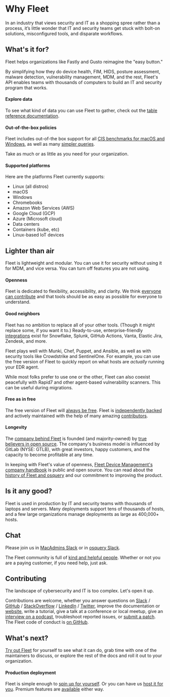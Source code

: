 # Why Fleet

In an industry that views security and IT as a shopping spree rather than a process, it’s little wonder that IT and security teams get stuck with bolt-on solutions, misconfigured tools, and disparate workflows. 

## What's it for?
Fleet helps organizations like Fastly and Gusto reimagine the "easy button." 

By simplifying how they do device health, FIM, HIDS, posture assessment, malware detection, vulnerability management, MDM, and the rest, Fleet's API enables teams with thousands of computers to build an IT and security program that works.


#### Explore data
To see what kind of data you can use Fleet to gather, check out the [table reference documentation](https://fleetdm.com/tables).

#### Out-of-the-box policies
Fleet includes out-of-the box support for all [CIS benchmarks for macOS and Windows](https://fleetdm.com/pricing), as well as many [simpler queries](https://fleetdm.com/queries).

Take as much or as little as you need for your organization.

#### Supported platforms
Here are the platforms Fleet currently supports:

- Linux (all distros)
- macOS
- Windows
- Chromebooks
- Amazon Web Services (AWS)
- Google Cloud (GCP)
- Azure (Microsoft cloud)
- Data centers
- Containers (kube, etc)
- Linux-based IoT devices

## Lighter than air
Fleet is lightweight and modular.  You can use it for security without using it for MDM, and vice versa.  You can turn off features you are not using.

#### Openness
Fleet is dedicated to flexibility, accessibility, and clarity.  We think [everyone can contribute](https://fleetdm.com/handbook/company#openness) and that tools should be as easy as possible for everyone to understand.

#### Good neighbors
Fleet has no ambition to replace all of your other tools.  (Though it might replace some, if you want it to.)  Ready-to-use, enterprise-friendly [integrations](https://fleetdm.com/integrations) exist for Snowflake, Splunk, GitHub Actions, Vanta, Elastic Jira, Zendesk, and more.

Fleet plays well with Munki, Chef, Puppet, and Ansible, as well as with security tools like Crowdstrike and SentinelOne.  For example, you can use the free version of Fleet to quickly report on what hosts are _actually_ running your EDR agent.

While most folks prefer to use one or the other, Fleet can also coexist peacefully with Rapid7 and other agent-based vulnerability scanners.  This can be useful during migrations.

#### Free as in free
The free version of Fleet will [always be free](https://fleetdm.com/pricing).  Fleet is [independently backed](https://linkedin.com/company/fleetdm) and actively maintained with the help of many amazing [contributors](https://github.com/fleetdm/fleet/graphs/contributors).

#### Longevity
The [company behind Fleet](https://fleetdm.com/handbook/company) is founded (and majority-owned) by [true believers in open source](https://fleetdm.com/handbook/company/why-this-way#why-open-source).  The company's business model is influenced by GitLab (NYSE: GTLB), with great investors, happy customers, and the capacity to become profitable at any time.

In keeping with Fleet's value of openness, [Fleet Device Management's company handbook](https://fleetdm.com/handbook/company) is public and open source.  You can read about the [history of Fleet and osquery](https://fleetdm.com/handbook/company#history) and our commitment to improving the product.

<!-- > To upgrade from Fleet ≤3.2.0, just follow the upgrading steps for the earliest subsequent major release from this repository (it'll work out of the box until the release of Fleet 5.0). -->


## Is it any good?
Fleet is used in production by IT and security teams with thousands of laptops and servers.  Many deployments support tens of thousands of hosts, and a few large organizations manage deployments as large as 400,000+ hosts.



## Chat
Please join us in [MacAdmins Slack](https://www.macadmins.org/) or in [osquery Slack](https://fleetdm.com/slack).

The Fleet community is full of [kind and helpful people](https://fleetdm.com/handbook/company#empathy).  Whether or not you are a paying customer, if you need help, just ask.


## Contributing 
The landscape of cybersecurity and IT is too complex.  Let's open it up.

Contributions are welcome, whether you answer questions on [Slack](#chat) / [GitHub](https://github.com/fleetdm/fleet/issues) / [StackOverflow](https://stackoverflow.com/search?q=osquery) / [LinkedIn](https://linkedin.com/company/fleetdm) / [Twitter](https://twitter.com/fleetctl), improve the documentation or [website](https://github.com/fleetdm/fleet/tree/main/website), write a tutorial, give a talk at a conference or local meetup, give an [interview on a podcast](https://fleetdm.com/podcasts), troubleshoot reported issues, or [submit a patch](https://github.com/fleetdm/fleet/blob/main/docs/Contributing/Committing-Changes.md).  The Fleet code of conduct is [on GitHub](https://github.com/fleetdm/fleet/blob/main/CODE_OF_CONDUCT.md).

<!-- - Great contributions are motivated by real-world use cases or learning.
- Some of the most valuable contributions might not touch any code at all.
- Small, iterative, simple (boring) changes are the easiest to merge. -->

## What's next?
[Try out Fleet](https://fleetdm.com/try-fleet) for yourself to see what it can do, grab time with one of the maintainers to discuss, or explore the rest of the docs and roll it out to your organization.

#### Production deployment
Fleet is simple enough to [spin up for yourself](https://fleetdm.com/docs/deploy/deploy-on-aws-with-terraform).  Or you can have us [host it for you](https://fleetdm.com/pricing).  Premium features are [available](https://fleetdm.com/pricing) either way.

<meta name="pageOrderInSection" value="100">